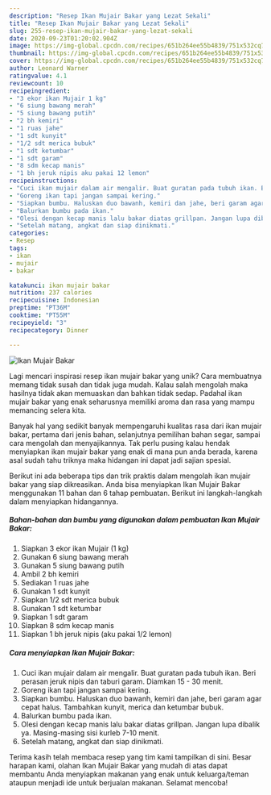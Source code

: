 ```yaml
---
description: "Resep Ikan Mujair Bakar yang Lezat Sekali"
title: "Resep Ikan Mujair Bakar yang Lezat Sekali"
slug: 255-resep-ikan-mujair-bakar-yang-lezat-sekali
date: 2020-09-23T01:20:02.904Z
image: https://img-global.cpcdn.com/recipes/651b264ee55b4839/751x532cq70/ikan-mujair-bakar-foto-resep-utama.jpg
thumbnail: https://img-global.cpcdn.com/recipes/651b264ee55b4839/751x532cq70/ikan-mujair-bakar-foto-resep-utama.jpg
cover: https://img-global.cpcdn.com/recipes/651b264ee55b4839/751x532cq70/ikan-mujair-bakar-foto-resep-utama.jpg
author: Leonard Warner
ratingvalue: 4.1
reviewcount: 10
recipeingredient:
- "3 ekor ikan Mujair 1 kg"
- "6 siung bawang merah"
- "5 siung bawang putih"
- "2 bh kemiri"
- "1 ruas jahe"
- "1 sdt kunyit"
- "1/2 sdt merica bubuk"
- "1 sdt ketumbar"
- "1 sdt garam"
- "8 sdm kecap manis"
- "1 bh jeruk nipis aku pakai 12 lemon"
recipeinstructions:
- "Cuci ikan mujair dalam air mengalir. Buat guratan pada tubuh ikan. Beri perasan jeruk nipis dan taburi garam. Diamkan 15 - 30 menit."
- "Goreng ikan tapi jangan sampai kering."
- "Siapkan bumbu. Haluskan duo bawanh, kemiri dan jahe, beri garam agar cepat halus. Tambahkan kunyit, merica dan ketumbar bubuk."
- "Balurkan bumbu pada ikan."
- "Olesi dengan kecap manis lalu bakar diatas grillpan. Jangan lupa dibalik ya. Masing-masing sisi kurleb 7-10 menit."
- "Setelah matang, angkat dan siap dinikmati."
categories:
- Resep
tags:
- ikan
- mujair
- bakar

katakunci: ikan mujair bakar 
nutrition: 237 calories
recipecuisine: Indonesian
preptime: "PT36M"
cooktime: "PT55M"
recipeyield: "3"
recipecategory: Dinner

---
```



![Ikan Mujair Bakar](https://img-global.cpcdn.com/recipes/651b264ee55b4839/751x532cq70/ikan-mujair-bakar-foto-resep-utama.jpg)

Lagi mencari inspirasi resep ikan mujair bakar yang unik? Cara membuatnya memang tidak susah dan tidak juga mudah. Kalau salah mengolah maka hasilnya tidak akan memuaskan dan bahkan tidak sedap. Padahal ikan mujair bakar yang enak seharusnya memiliki aroma dan rasa yang mampu memancing selera kita.

Banyak hal yang sedikit banyak mempengaruhi kualitas rasa dari ikan mujair bakar, pertama dari jenis bahan, selanjutnya pemilihan bahan segar, sampai cara mengolah dan menyajikannya. Tak perlu pusing kalau hendak menyiapkan ikan mujair bakar yang enak di mana pun anda berada, karena asal sudah tahu triknya maka hidangan ini dapat jadi sajian spesial.




Berikut ini ada beberapa tips dan trik praktis dalam mengolah ikan mujair bakar yang siap dikreasikan. Anda bisa menyiapkan Ikan Mujair Bakar menggunakan 11 bahan dan 6 tahap pembuatan. Berikut ini langkah-langkah dalam menyiapkan hidangannya.

<!--inarticleads1-->

##### Bahan-bahan dan bumbu yang digunakan dalam pembuatan Ikan Mujair Bakar:

1. Siapkan 3 ekor ikan Mujair (1 kg)
1. Gunakan 6 siung bawang merah
1. Gunakan 5 siung bawang putih
1. Ambil 2 bh kemiri
1. Sediakan 1 ruas jahe
1. Gunakan 1 sdt kunyit
1. Siapkan 1/2 sdt merica bubuk
1. Gunakan 1 sdt ketumbar
1. Siapkan 1 sdt garam
1. Siapkan 8 sdm kecap manis
1. Siapkan 1 bh jeruk nipis (aku pakai 1/2 lemon)




<!--inarticleads2-->

##### Cara menyiapkan Ikan Mujair Bakar:

1. Cuci ikan mujair dalam air mengalir. Buat guratan pada tubuh ikan. Beri perasan jeruk nipis dan taburi garam. Diamkan 15 - 30 menit.
1. Goreng ikan tapi jangan sampai kering.
1. Siapkan bumbu. Haluskan duo bawanh, kemiri dan jahe, beri garam agar cepat halus. Tambahkan kunyit, merica dan ketumbar bubuk.
1. Balurkan bumbu pada ikan.
1. Olesi dengan kecap manis lalu bakar diatas grillpan. Jangan lupa dibalik ya. Masing-masing sisi kurleb 7-10 menit.
1. Setelah matang, angkat dan siap dinikmati.




Terima kasih telah membaca resep yang tim kami tampilkan di sini. Besar harapan kami, olahan Ikan Mujair Bakar yang mudah di atas dapat membantu Anda menyiapkan makanan yang enak untuk keluarga/teman ataupun menjadi ide untuk berjualan makanan. Selamat mencoba!
